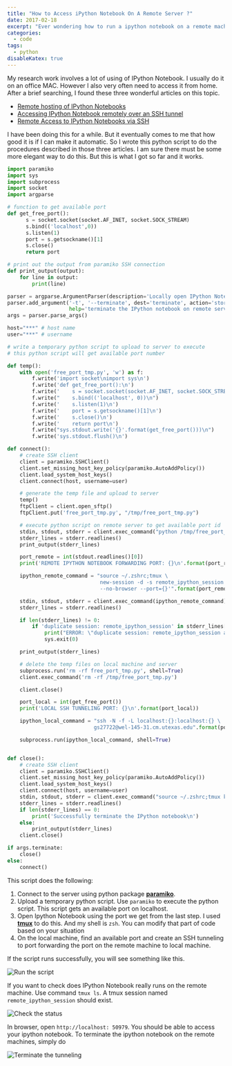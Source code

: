 ```yaml
---
title: "How to Access iPython Notebook On A Remote Server ?"
date: 2017-02-18
excerpt: "Ever wondering how to run a ipython notebook on a remote machine? Here is how to do it in a simple way. My research work involves a lot of using of IPython Notebook. I usually do it on an office MAC. However I also very often need to access it from home. After a brief searching, I found these three wonderful articles on this topic"
categories:
  - code
tags:
  - python
disableKatex: true
---
```


My research work involves a lot of using of IPython Notebook. I usually do it on an office MAC. However I also very often need to access it from home. After a brief searching, I found these three wonderful articles on this topic.

* [Remote hosting of IPython Notebooks](http://www.hydro.washington.edu/~jhamman/hydro-logic/blog/2013/10/04/pybook-remote/)
* [Accessing IPython Notebook remotely over an SSH tunnel](http://wisdomthroughknowledge.blogspot.com/2012/07/accessing-ipython-notebook-remotely.html)
* [Remote Access to IPython Notebooks via SSH](https://coderwall.com/p/ohk6cg/remote-access-to-ipython-notebooks-via-ssh)

I have been doing this for a while. But it eventually comes to me that how good it is if I can make it automatic. So I wrote this python script to do the procedures described in those three articles. I am sure there must be some more elegant way to do this. But this is what I got so far and it works.

```python
import paramiko
import sys
import subprocess
import socket
import argparse

# function to get available port
def get_free_port():
      s = socket.socket(socket.AF_INET, socket.SOCK_STREAM)
      s.bind(('localhost',0))
      s.listen(1)
      port = s.getsockname()[1]
      s.close()
      return port

# print out the output from paramiko SSH connection
def print_output(output):
    for line in output:
        print(line)

parser = argparse.ArgumentParser(description='Locally open IPython Notebook on remote server\n')
parser.add_argument('-t', '--terminate', dest='terminate', action='store_true', \
                    help='terminate the IPython notebook on remote server')
args = parser.parse_args()

host="***" # host name
user="***" # username

# write a temporary python script to upload to server to execute
# this python script will get available port number

def temp():
    with open('free_port_tmp.py', 'w') as f:
        f.write('import socket\nimport sys\n')
        f.write('def get_free_port():\n')
        f.write('    s = socket.socket(socket.AF_INET, socket.SOCK_STREAM)\n')
        f.write("    s.bind(('localhost', 0))\n")
        f.write('    s.listen(1)\n')
        f.write('    port = s.getsockname()[1]\n')
        f.write('    s.close()\n')
        f.write('    return port\n')
        f.write("sys.stdout.write('{}'.format(get_free_port()))\n")
        f.write('sys.stdout.flush()\n')

def connect():
    # create SSH client
    client = paramiko.SSHClient()
    client.set_missing_host_key_policy(paramiko.AutoAddPolicy())
    client.load_system_host_keys()
    client.connect(host, username=user)

    # generate the temp file and upload to server
    temp()
    ftpClient = client.open_sftp()
    ftpClient.put('free_port_tmp.py', "/tmp/free_port_tmp.py")

    # execute python script on remote server to get available port id
    stdin, stdout, stderr = client.exec_command("python /tmp/free_port_tmp.py")
    stderr_lines = stderr.readlines()
    print_output(stderr_lines)

    port_remote = int(stdout.readlines()[0])
    print('REMOTE IPYTHON NOTEBOOK FORWARDING PORT: {}\n'.format(port_remote))

    ipython_remote_command = "source ~/.zshrc;tmux \
                              new-session -d -s remote_ipython_session 'ipython notebook \
                              --no-browser --port={}'".format(port_remote)

    stdin, stdout, stderr = client.exec_command(ipython_remote_command)
    stderr_lines = stderr.readlines()

    if len(stderr_lines) != 0:
        if 'duplicate session: remote_ipython_session' in stderr_lines[0]:
            print("ERROR: \"duplicate session: remote_ipython_session already exists\"\n")
            sys.exit(0)

    print_output(stderr_lines)

    # delete the temp files on local machine and server
    subprocess.run('rm -rf free_port_tmp.py', shell=True)
    client.exec_command('rm -rf /tmp/free_port_tmp.py')

    client.close()

    port_local = int(get_free_port())
    print('LOCAL SSH TUNNELING PORT: {}\n'.format(port_local))

    ipython_local_command = "ssh -N -f -L localhost:{}:localhost:{} \
                            gs27722@wel-145-31.cm.utexas.edu".format(port_local, port_remote)

    subprocess.run(ipython_local_command, shell=True)


def close():
    # create SSH client
    client = paramiko.SSHClient()
    client.set_missing_host_key_policy(paramiko.AutoAddPolicy())
    client.load_system_host_keys()
    client.connect(host, username=user)
    stdin, stdout, stderr = client.exec_command("source ~/.zshrc;tmux kill-session -t remote_ipython_session")
    stderr_lines = stderr.readlines()
    if len(stderr_lines) == 0:
        print('Successfully terminate the IPython notebook\n')
    else:
        print_output(stderr_lines)
    client.close()

if args.terminate:
    close()
else:
    connect()
```

This script does the following:
1. Connect to the server using python package [**paramiko**](http://www.paramiko.org).
2. Upload a temporary python script. Use `paramiko` to execute the python script. This script gets an available port on localhost.
3. Open Ipython Notebook using the port we get from the last step. I used [**tmux**](https://tmux.github.io) to do this. And my shell is `zsh`. You can modify that part of code based on your situation
4. On the local machine, find an available port and create an SSH tunneling to port forwarding the port on the remote machine to local machine.

If the script runs successfully, you will see something like this.

![Run the script](https://i.imgur.com/OoFQ3zg.png)

If you want to check does IPython Notebook really runs on the remote machine. Use command `tmux ls`. A tmux session named `remote_ipython_session` should exist.

![Check the status](https://i.imgur.com/anufLcg.png)

In browser, open `http://localhost: 50979`. You should be able to access your ipython notebook. To terminate the ipython notebook on the remote machines, simply do

![Terminate the tunneling](https://i.imgur.com/EOfdo8h.png)
